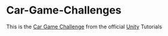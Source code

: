 # Car-Game-Challenges
This is the [Car Game Challenge](https://learn.unity.com/tutorial/bonus-features-1-share-your-work#62ce7478edbc2a757d7dbe33) from the official [Unity](https://learn.unity.com/) Tutorials
